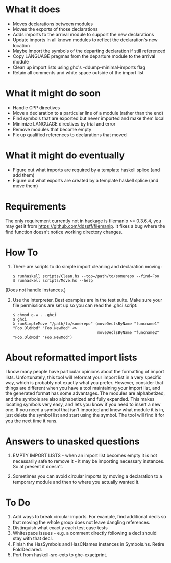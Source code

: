 # What it does

 * Moves declarations between modules
 * Moves the exports of those declarations
 * Adds imports to the arrival module to support the new declarations
 * Update imports in all known modules to reflect the declaration's new location
 * Maybe import the symbols of the departing declaration if still referenced
 * Copy LANGUAGE pragmas from the departure module to the arrival module
 * Clean up import lists using ghc's -ddump-minimal-imports flag
 * Retain all comments and white space outside of the import list

# What it might do soon

 * Handle CPP directives
 * Move a declaration to a particular line of a module (rather than the end)
 * Find symbols that are exported but never imported and make them local
 * Minimize LANGUAGE directives by trial and error
 * Remove modules that become empty
 * Fix up qualified references to declarations that moved

# What it might do eventually

 * Figure out what imports are required by a template haskell splice (and add them)
 * Figure out what exports are created by a template haskell splice (and move them)

# Requirements

 The only requirement currently not in hackage is filemanip >= 0.3.6.4,
 you may get it from https://github.com/ddssff/filemanip.  It fixes a
 bug where the find function doesn't notice working directory changes.

# How To

 1. There are scripts to do simple import cleaning and declaration moving:

        $ runhaskell scripts/Clean.hs --top=/path/to/somerepo --find=Foo
        $ runhaskell scripts/Move.hs --help

 (Does not handle instances.)

 2. Use the interpreter.  Best examples are in the test suite.  Make sure
    your file permissions are set up so you can read the .ghci script:

        $ chmod g-w . .ghci
        $ ghci
        λ runSimpleMove "/path/to/somerepo" (moveDeclsByName "funcname1" "Foo.OldMod" "Foo.NewMod" <>
                                             moveDeclsByName "funcname2" "Foo.OldMod" "Foo.NewMod")

# About reformatted import lists

I know many people have particular opinions about the formatting of import
lists.  Unfortunately, this tool will reformat your import list in a very
specific way, which is probably not exactly what you prefer.  However,
consider that things are different when you have a tool maintaining your
import list, and the generated format has some advantages.  The modules are
alphabetized, and the symbols are also alphabetized and fully expanded.
This makes locating symbols very easy, and lets you know if you need to
insert a new one.  If you need a symbol that isn't imported and know what
module it is in, just delete the symbol list and start using the symbol.
The tool will find it for you the next time it runs.

# Answers to unasked questions

  1. EMPTY IMPORT LISTS - when an import list becomes empty it is not
     necessarily safe to remove it - it may be importing necessary
     instances.  So at present it doesn't.

  2. Sometimes you can avoid circular imports by moving a declaration to
     a temporary module and then to where you actually wanted it.

# To Do

  1. Add ways to break circular imports.  For example, find additional decls
     so that moving the whole group does not leave dangling references.
  3. Distinguish what exactly each test case tests
  7. Whitespace issues - e.g. a comment directly following a decl should stay with
     that decl.
  8. Finish the HasSymbols and HasCNames instances in Symbols.hs.  Retire FoldDeclared.
  9. Port from haskell-src-exts to ghc-exactprint.
